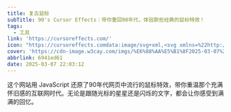 ```yaml
---
title: 复古鼠标
subTitle: 90's Cursor Effects：带你重回90年代，体验那些经典的鼠标特效！
tags:
  - 工具
link: 'https://cursoreffects.com/'
icon: "https://cursoreffects.comdata:image/svg+xml,<svg xmlns=%22http://www.w3.org/2000/svg%22 viewBox=%220 0 100 100%22><text y=%22.9em%22 font-size=%2290%22>\U0001F42D</text></svg>"
cover: 'https://cdn-image.w3cay.com/imgs/%E6%88%AA%E5%B1%8F2025-03-07%2021.25.54.png'
abbrlink: 6941ed61
date: 2025-03-07 22:03:12
---
```


这个网站用 JavaScript 还原了90年代网页中流行的鼠标特效，带你重温那个充满怀旧感的互联网时代。无论是跟随光标的星星还是闪烁的文字，都会让你感受到满满的回忆。